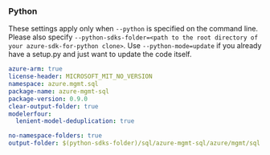 ### Python

These settings apply only when `--python` is specified on the command line.
Please also specify `--python-sdks-folder=<path to the root directory of your azure-sdk-for-python clone>`.
Use `--python-mode=update` if you already have a setup.py and just want to update the code itself.


``` yaml $(python)
azure-arm: true
license-header: MICROSOFT_MIT_NO_VERSION
namespace: azure.mgmt.sql
package-name: azure-mgmt-sql
package-version: 0.9.0
clear-output-folder: true
modelerfour:
  lenient-model-deduplication: true
```

``` yaml $(python)
no-namespace-folders: true
output-folder: $(python-sdks-folder)/sql/azure-mgmt-sql/azure/mgmt/sql
```
